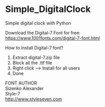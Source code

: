 # Simple_DigitalClock
Simple digital clock with Python

Download the Digital-7 Font for free: <br/>
https://www.1001fonts.com/digital-7-font.html

How to install Digital-7 font?
1. Extract digital-7.zip file
2. Block all the .ttf file
3. Right click --> Install for all users
4. Done

FONT AUTHOR <br/>
Sizenko Alexander <br/>
Style-7 <br/>
http://www.styleseven.com

